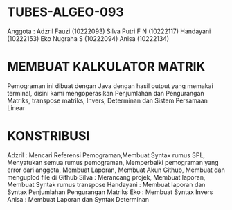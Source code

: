 # TUBES-ALGEO-093
Anggota : Adzril Fauzi (10222093)
          Silva Putri F N (10222117)
          Handayani (10222153)
          Eko Nugraha S (10222094)
          Anisa (10222134)

# MEMBUAT KALKULATOR MATRIK
Pemograman ini dibuat dengan Java dengan hasil output yang memakai terminal, disini kami mengoperasikan Penjumlahan dan Pengurangan Matriks, transpose matriks, Invers, Determinan dan Sistem Persamaan Linear

# KONSTRIBUSI
Adzril : Mencari Referensi Pemograman,Membuat Syntax rumus SPL, Menyatukan semua rumus pemograman, Memperbaiki pemograman yang error dari anggota, Membuat Laporan, Membuat Akun Github, Membuat dan menguplod file di Github
Silva : Merancang projek, Membuat laporan, Membuat Syntak rumus transpose
Handayani : Membuat laporan dan Syntax Penjumlahan Pengurangan Matriks
Eko : Membuat Syntax Invers
Anisa : Membuat Laporan dan Syntax Determinan

